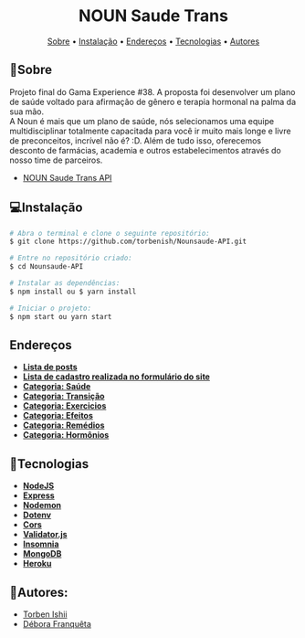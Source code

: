 **<h1 align="center"> NOUN Saude Trans </h1>**

<p align="center">
 <a href="#sobre">Sobre</a> •
 <a href="#instalação">Instalação</a> • 
 <a href="#endereços">Endereços</a> • 
 <a href="#tecnologias">Tecnologias</a> • 
 <a href="#autores">Autores</a> 
</p>

## 📄Sobre
  <p>Projeto final do Gama Experience #38. A proposta foi desenvolver um plano de saúde voltado para afirmação de gênero e terapia hormonal na palma da sua mão.<br/>
  A Noun é mais que um plano de saúde, nós selecionamos uma equipe multidisciplinar totalmente capacitada para você ir muito mais longe e livre de preconceitos, incrível não é? :D. Além de tudo isso, oferecemos desconto de farmácias, academia e outros estabelecimentos através do nosso time de parceiros.</p>
  
- [NOUN Saude Trans API](https://nounsaude-api.herokuapp.com/)
  
## 💻Instalação 

```bash
# Abra o terminal e clone o seguinte repositório:
$ git clone https://github.com/torbenish/Nounsaude-API.git

# Entre no repositório criado:
$ cd Nounsaude-API

# Instalar as dependências: 
$ npm install ou $ yarn install

# Iniciar o projeto:
$ npm start ou yarn start
```
## Endereços

- **[Lista de posts](https://nounsaude-api.herokuapp.com/list_posts)**
- **[Lista de cadastro realizada no formulário do site](https://nounsaude-api.herokuapp.com/list_sign)**
- **[Categoria: Saúde](https://nounsaude-api.herokuapp.com/list_posts/saude)**
- **[Categoria: Transição ](https://nounsaude-api.herokuapp.com/list_posts/transicao)**
- **[Categoria: Exercicios](https://nounsaude-api.herokuapp.com/list_posts/exercicios)**
- **[Categoria: Efeitos](https://nounsaude-api.herokuapp.com/list_posts/efeitos)**
- **[Categoria: Remédios](https://nounsaude-api.herokuapp.com/list_posts/remedios)**
- **[Categoria: Hormônios](https://nounsaude-api.herokuapp.com/list_posts/hormonios)**

## 🔧Tecnologias

- **[NodeJS](https://nodejs.org/en/)**
- **[Express](https://expressjs.com/)**
- **[Nodemon](https://nodemon.io/)**
- **[Dotenv](https://www.npmjs.com/package/dotenv)**
- **[Cors](https://www.npmjs.com/package/cors)**
- **[Validator.js](https://github.com/validatorjs/validator.js)**
- **[Insomnia](https://insomnia.rest/heroku)**
- **[MongoDB](https://www.mongodb.com/pt-br)**
- **[Heroku](https://www.heroku.com/home)**


## 👥Autores:
* <a href="https://github.com/torbenish" target="_blank">Torben Ishii</a>
* <a href="https://github.com/deborafranqueta" target="_blank">Débora Franquêta </a>